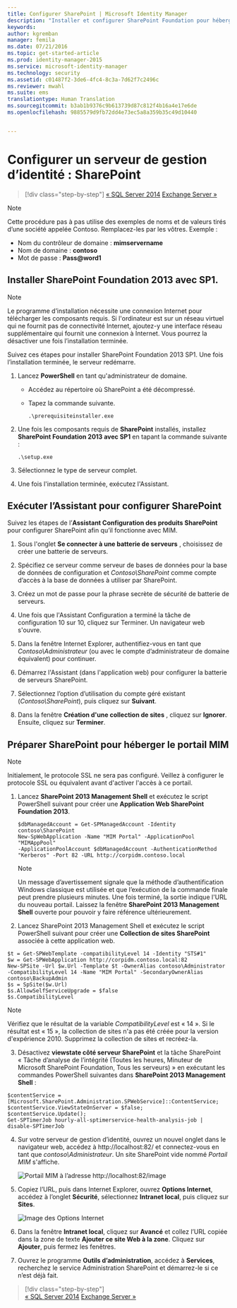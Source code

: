 ```yaml
---
title: Configurer SharePoint | Microsoft Identity Manager
description: "Installer et configurer SharePoint Foundation pour héberger la page du portail MIM."
keywords: 
author: kgremban
manager: femila
ms.date: 07/21/2016
ms.topic: get-started-article
ms.prod: identity-manager-2015
ms.service: microsoft-identity-manager
ms.technology: security
ms.assetid: c01487f2-3de6-4fc4-8c3a-7d62f7c2496c
ms.reviewer: mwahl
ms.suite: ems
translationtype: Human Translation
ms.sourcegitcommit: b3ab1b9376c9b613739d87c812f4b16a4e17e6de
ms.openlocfilehash: 9885579d9fb72dd4e73ec5a8a359b35c49d10440


---
```


# Configurer un serveur de gestion d’identité : SharePoint

>[!div class="step-by-step"]
[« SQL Server 2014](prepare-server-sql2014.md)
[Exchange Server »](prepare-server-exchange.md)

> [!NOTE]
> Cette procédure pas à pas utilise des exemples de noms et de valeurs tirés d’une société appelée Contoso. Remplacez-les par les vôtres. Exemple :
> - Nom du contrôleur de domaine : **mimservername**
> - Nom de domaine : **contoso**
> - Mot de passe : **Pass@word1**


## Installer **SharePoint Foundation 2013 avec SP1**.

> [!NOTE]
> Le programme d’installation nécessite une connexion Internet pour télécharger les composants requis. Si l'ordinateur est sur un réseau virtuel qui ne fournit pas de connectivité Internet, ajoutez-y une interface réseau supplémentaire qui fournit une connexion à Internet. Vous pourrez la désactiver une fois l’installation terminée.

Suivez ces étapes pour installer SharePoint Foundation 2013 SP1. Une fois l’installation terminée, le serveur redémarre.

1.  Lancez **PowerShell** en tant qu'administrateur de domaine.

    -   Accédez au répertoire où SharePoint a été décompressé.

    -   Tapez la commande suivante.

        ```
        .\prerequisiteinstaller.exe
        ```

2.  Une fois les composants requis de **SharePoint** installés, installez **SharePoint Foundation 2013 avec SP1** en tapant la commande suivante :

    ```
    .\setup.exe
    ```

3.  Sélectionnez le type de serveur complet.

4.  Une fois l'installation terminée, exécutez l'Assistant.

## Exécuter l’Assistant pour configurer SharePoint

Suivez les étapes de l’**Assistant Configuration des produits SharePoint** pour configurer SharePoint afin qu’il fonctionne avec MIM.

1. Sous l'onglet **Se connecter à une batterie de serveurs** , choisissez de créer une batterie de serveurs.

2. Spécifiez ce serveur comme serveur de bases de données pour la base de données de configuration et *Contoso\SharePoint* comme compte d’accès à la base de données à utiliser par SharePoint.

3. Créez un mot de passe pour la phrase secrète de sécurité de batterie de serveurs.

4. Une fois que l'Assistant Configuration a terminé la tâche de configuration 10 sur 10, cliquez sur Terminer. Un navigateur web s'ouvre.

5. Dans la fenêtre Internet Explorer, authentifiez-vous en tant que *Contoso\Administrateur* (ou avec le compte d’administrateur de domaine équivalent) pour continuer.

6. Démarrez l'Assistant (dans l'application web) pour configurer la batterie de serveurs SharePoint.

7. Sélectionnez l’option d’utilisation du compte géré existant (*Contoso\SharePoint*), puis cliquez sur **Suivant**.

8. Dans la fenêtre **Création d'une collection de sites** , cliquez sur **Ignorer**.  Ensuite, cliquez sur **Terminer**.

## Préparer SharePoint pour héberger le portail MIM

> [!NOTE]
> Initialement, le protocole SSL ne sera pas configuré. Veillez à configurer le protocole SSL ou équivalent avant d'activer l'accès à ce portail.

1. Lancez **SharePoint 2013 Management Shell** et exécutez le script PowerShell suivant pour créer une **Application Web SharePoint Foundation 2013**.

    ```
    $dbManagedAccount = Get-SPManagedAccount -Identity contoso\SharePoint
    New-SpWebApplication -Name "MIM Portal" -ApplicationPool "MIMAppPool"
    -ApplicationPoolAccount $dbManagedAccount -AuthenticationMethod "Kerberos" -Port 82 -URL http://corpidm.contoso.local
    ```

    > [!NOTE]
    > Un message d’avertissement signale que la méthode d’authentification Windows classique est utilisée et que l’exécution de la commande finale peut prendre plusieurs minutes. Une fois terminé, la sortie indique l'URL du nouveau portail. Laissez la fenêtre **SharePoint 2013 Management Shell** ouverte pour pouvoir y faire référence ultérieurement.

2. Lancez SharePoint 2013 Management Shell et exécutez le script PowerShell suivant pour créer une **Collection de sites SharePoint** associée à cette application web.

  ```
  $t = Get-SPWebTemplate -compatibilityLevel 14 -Identity "STS#1"
  $w = Get-SPWebApplication http://corpidm.contoso.local:82
  New-SPSite -Url $w.Url -Template $t -OwnerAlias contoso\Administrator
  -CompatibilityLevel 14 -Name "MIM Portal" -SecondaryOwnerAlias contoso\BackupAdmin
  $s = SpSite($w.Url)
  $s.AllowSelfServiceUpgrade = $false
  $s.CompatibilityLevel
  ```

  > [!NOTE]
  > Vérifiez que le résultat de la variable *CompatibilityLevel* est « 14 ». Si le résultat est « 15 », la collection de sites n'a pas été créée pour la version d'expérience 2010. Supprimez la collection de sites et recréez-la.

3. Désactivez **viewstate côté serveur SharePoint** et la tâche SharePoint « Tâche d’analyse de l’intégrité (Toutes les heures, Minuteur de Microsoft SharePoint Foundation, Tous les serveurs) » en exécutant les commandes PowerShell suivantes dans **SharePoint 2013 Management Shell** :

  ```
  $contentService = [Microsoft.SharePoint.Administration.SPWebService]::ContentService;
  $contentService.ViewStateOnServer = $false;
  $contentService.Update();
  Get-SPTimerJob hourly-all-sptimerservice-health-analysis-job | disable-SPTimerJob
  ```

4. Sur votre serveur de gestion d’identité, ouvrez un nouvel onglet dans le navigateur web, accédez à http://localhost:82/ et connectez-vous en tant que *contoso\Administrateur*.  Un site SharePoint vide nommé *Portail MIM* s'affiche.

    ![Portail MIM à l’adresse http://localhost:82/image](media/MIM-DeploySP1.png)

5. Copiez l’URL, puis dans Internet Explorer, ouvrez **Options Internet**, accédez à l’onglet **Sécurité**, sélectionnez **Intranet local**, puis cliquez sur **Sites**.

    ![Image des Options Internet](media/MIM-DeploySP2.png)

6. Dans la fenêtre **Intranet local**, cliquez sur **Avancé** et collez l’URL copiée dans la zone de texte **Ajouter ce site Web à la zone**. Cliquez sur **Ajouter**, puis fermez les fenêtres.

7. Ouvrez le programme **Outils d’administration**, accédez à **Services**, recherchez le service Administration SharePoint et démarrez-le si ce n’est déjà fait.

>[!div class="step-by-step"]  
[« SQL Server 2014](prepare-server-sql2014.md)
[Exchange Server »](prepare-server-exchange.md)



<!--HONumber=Jul16_HO3-->


